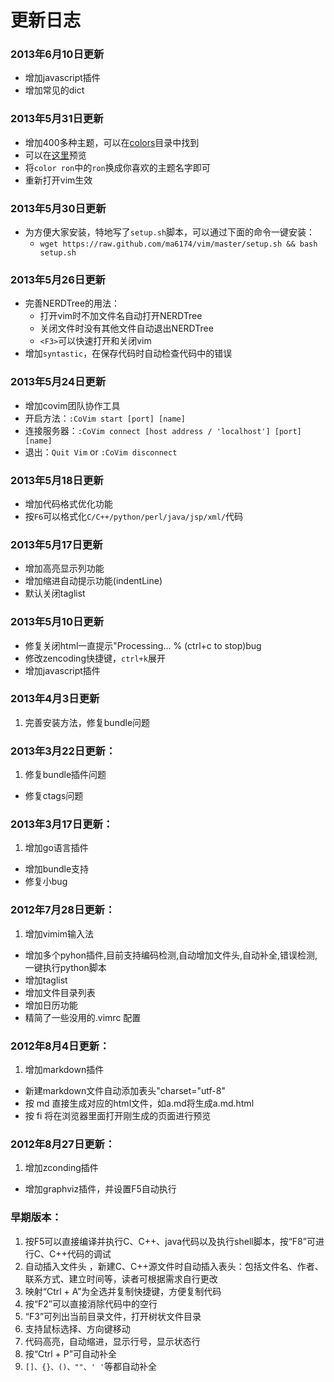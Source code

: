 # 更新日志

### 2013年6月10日更新

- 增加javascript插件
- 增加常见的dict

### 2013年5月31日更新

- 增加400多种主题，可以在[colors](colors)目录中找到
- 可以在[这里](http://vimcolorschemetest.googlecode.com/svn/html/index-c.html)预览
- 将`color ron`中的`ron`换成你喜欢的主题名字即可
- 重新打开vim生效

### 2013年5月30日更新

- 为方便大家安装，特地写了`setup.sh`脚本，可以通过下面的命令一键安装：
    - `wget https://raw.github.com/ma6174/vim/master/setup.sh && bash setup.sh`

### 2013年5月26日更新

- 完善NERDTree的用法：
    - 打开vim时不加文件名自动打开NERDTree
    - 关闭文件时没有其他文件自动退出NERDTree
    - `<F3>`可以快速打开和关闭vim
- 增加`syntastic`，在保存代码时自动检查代码中的错误

### 2013年5月24日更新

- 增加covim团队协作工具
- 开启方法：`:CoVim start [port] [name] `
- 连接服务器：`:CoVim connect [host address / 'localhost'] [port] [name]`
- 退出：`Quit Vim` or `:CoVim disconnect`

### 2013年5月18日更新

- 增加代码格式优化功能
- 按`F6`可以格式化`C/C++/python/perl/java/jsp/xml/`代码

### 2013年5月17日更新

- 增加高亮显示列功能
- 增加缩进自动提示功能(indentLine)
- 默认关闭taglist

### 2013年5月10日更新

- 修复关闭html一直提示"Processing... % (ctrl+c to stop)bug
- 修改zencoding快捷键，`ctrl+k`展开
- 增加javascript插件

### 2013年4月3日更新

1. 完善安装方法，修复bundle问题

### 2013年3月22日更新：

1. 修复bundle插件问题
-  修复ctags问题

### 2013年3月17日更新：

1. 增加go语言插件
- 增加bundle支持
- 修复小bug

### 2012年7月28日更新：

1. 增加vimim输入法
* 增加多个pyhon插件,目前支持编码检测,自动增加文件头,自动补全,错误检测,一键执行python脚本
* 增加taglist
* 增加文件目录列表
* 增加日历功能
* 精简了一些没用的.vimrc 配置

### 2012年8月4日更新：
1. 增加markdown插件
* 新建markdown文件自动添加表头"charset="utf-8"
* 按 md 直接生成对应的html文件，如a.md将生成a.md.html
* 按 fi 将在浏览器里面打开刚生成的页面进行预览

### 2012年8月27日更新：
1. 增加zconding插件
* 增加graphviz插件，并设置F5自动执行

### 早期版本：
1. 按F5可以直接编译并执行C、C++、java代码以及执行shell脚本，按“F8”可进行C、C++代码的调试
2. 自动插入文件头 ，新建C、C++源文件时自动插入表头：包括文件名、作者、联系方式、建立时间等，读者可根据需求自行更改
3. 映射“Ctrl + A”为全选并复制快捷键，方便复制代码
4. 按“F2”可以直接消除代码中的空行
5. “F3”可列出当前目录文件，打开树状文件目录
6. 支持鼠标选择、方向键移动
7. 代码高亮，自动缩进，显示行号，显示状态行
8. 按“Ctrl + P”可自动补全
9. `[]、{}、()、""、' '`等都自动补全
